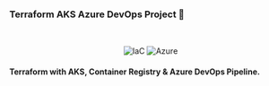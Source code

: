 ### Terraform AKS Azure DevOps Project 👋
<br/>
<p align="center">

  <img alt="IaC" src="https://img.shields.io/badge/IaC-Terraform-blue" />

  <img alt="Azure" src="https://img.shields.io/badge/Microsoft-Azure-9cf" />

</p>

#### Terraform with AKS, Container Registry & Azure DevOps Pipeline.
